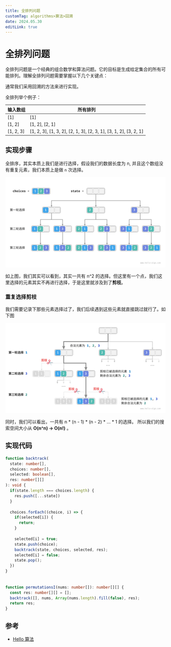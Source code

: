 ```yaml
---
title: 全排列问题
customTag: algorithms>算法>回溯
date: 2024.05.30
editLink: true
---
```


# 全排列问题

全排列问题是一个经典的组合数学和算法问题。它的目标是生成给定集合的所有可能排列。理解全排列问题需要掌握以下几个关键点：

通常我们采用回溯的方法来进行实现。

全排列举个例子：

| 输入数组 | 所有排列                                 |
| -------- | ---------------------------------------- |
| [1]      | [1]                                      |
| [1, 2]   | [1, 2], [2, 1]                           |
| [1, 2, 3]| [1, 2, 3], [1, 3, 2], [2, 1, 3], [2, 3, 1], [3, 1, 2], [3, 2, 1] |


## 实现步骤

全排序，其实本质上我们是进行选择，假设我们的数据长度为 n, 并且这个数组没有重复元素，我们本质上是做 `n` 次选择。

![alt text](image-4.png)

如上图，我们其实可以看到，其实一共有 n^2 的选择。但这里有一个点，我们这里选择的元素其实不再进行选择，于是这里就涉及到了**剪枝**。

### 重复选择剪枝

我们需要记录下那些元素选择过了，我们后续遇到这些元素就直接跳过就行了。如下图

![alt text](image-5.png)

同时，我们可以看出，一共有 n * (n - 1) * (n - 2) * ... * 1 的选择。
所以我们的搜索空间大小从 **O(n^n) -> O(n!)** 。

## 实现代码

```ts
function backtrack(
  state: number[],
  choices: number[],
  selected: boolean[],
  res: number[][]
): void {
  if(state.length === choices.length) {
    res.push([...state])
  }

  choices.forEach((choice, i) => {
    if(selected[i]) {
      return;
    }

    selected[i] = true;
    state.push(choice);
    backtrack(state, choices, selected, res);
    selected[i] = false;
    state.pop();
  })
}


function permutationsI(nums: number[]): number[][] {
  const res: number[][] = [];
  backtrack([], nums, Array(nums.length).fill(false), res);
  return res;
}
```

## 参考

- [Hello 算法](https://www.hello-algo.com/chapter_backtracking/permutations_problem/)